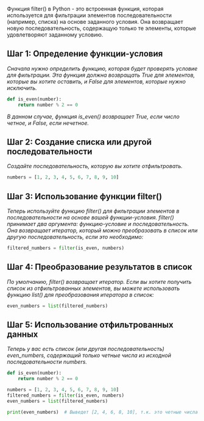 Функция filter() в Python - это встроенная функция, которая используется для фильтрации элементов последовательности (например, списка) на основе заданного условия. Она возвращает новую последовательность, содержащую только те элементы, которые удовлетворяют заданному условию.

## Шаг 1: Определение функции-условия
*Сначала нужно определить функцию, которая будет проверять условие для фильтрации. Эта функция должна возвращать True для элементов, которые вы хотите оставить, и False для элементов, которые нужно исключить.*
```python
def is_even(number):
    return number % 2 == 0
```
*В данном случае, функция is_even() возвращает True, если число четное, и False, если нечетное.*

## Шаг 2: Создание списка или другой последовательности
*Создайте последовательность, которую вы хотите отфильтровать.*
```python
numbers = [1, 2, 3, 4, 5, 6, 7, 8, 9, 10]
```

## Шаг 3: Использование функции filter()
*Теперь используйте функцию filter() для фильтрации элементов в последовательности на основе вашей функции-условия. filter() принимает два аргумента: функцию-условие и последовательность. Она возвращает итератор, который можно преобразовать в список или другую последовательность, если это необходимо:*
```python
filtered_numbers = filter(is_even, numbers)
```

## Шаг 4: Преобразование результатов в список
*По умолчанию, filter() возвращает итератор. Если вы хотите получить список из отфильтрованных элементов, вы можете использовать функцию list() для преобразования итератора в список:*
```python
even_numbers = list(filtered_numbers)
```

## Шаг 5: Использование отфильтрованных данных
*Теперь у вас есть список (или другая последовательность) even_numbers, содержащий только четные числа из исходной последовательности numbers.*
```python
def is_even(number):
    return number % 2 == 0

numbers = [1, 2, 3, 4, 5, 6, 7, 8, 9, 10]
filtered_numbers = filter(is_even, numbers)
even_numbers = list(filtered_numbers)

print(even_numbers)  # Выведет [2, 4, 6, 8, 10], т.к. это четные числа из исходного списка

```
